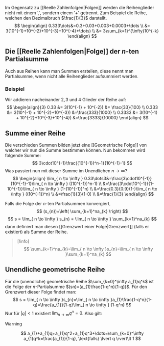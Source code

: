 Im Gegensatz zu [[Reelle Zahlenfolgen|Folgen]] werden die Reihenglieder nicht mit einem '$,$', sondern einem '$+$' getrennt.
Zum Beispiel die Reihe, welchen den Dezimalbruch $\frac{1}{3}$ darstellt.
$$
\begin{align}
0.333\dots&=0.3+0.03+0.003+0.0003+\dots \\
&= 3(10^{-1}+10^{-2}+10^{-3}+10^{-4}+\dots) \\
&= 3\sum_{k=1}^{\infty}10^{-k}
\end{align}
$$
## Die [[Reelle Zahlenfolgen|Folge]] der $n$-ten Partialsumme
Auch aus Reihen kann man Summen erstellen, diese nennt man Partialsumme, wenn nicht alle Reihenglieder aufsummiert werden.
### Beispiel
Wir addieren nacheinander $2,3$ und $4$ Glieder der Reihe auf:
$$
\begin{align}{3}
0.33 &= 3(10^{-1} + 10^{-2}) &= \frac{33}{100} \\
0.333 &= 3(10^{-1} + 10^{-2}+10^{-3}) &=\frac{333}{1000} \\
0.3333 &= 3(10^{-1} + 10^{-2}+10^{-3}+10^{-4}) &=\frac{3333}{10000}
\end{align}
$$

## Summe einer Reihe
Die verschieden Summen bilden jetzt eine [[Geometrische Folge]] von welcher wir nun die Summe bestimmen können.
Nun bekommen wird folgende Summe:
$$
3\cdot10^{-1}\frac{(10^{-1})^n-1}{10^{-1}-1}
$$
Was passiert nun mit dieser Summe im Unendlichen $n \to \infty$?
$$
\begin{align}
\lim_{ n \to \infty } 0.33\dots3&=\frac{3\cdot10^{-1}}{10^{-1}-1}\lim_{ n \to \infty } ((10^{-1})^n-1) \\
&=\frac{3\cdot10^{-1}}{1-10^{-1}}\lim_{ n \to \infty } (1-(10^{-1})^n) \\
&=\frac{0.3}{0.9}(1-)\lim_{ n \to \infty } ((10^{-1})^n) \\
&=\frac{1}{3}(1-0) \\
&=\frac{1}{3}
\end{align}
$$


Falls die Folge der $n$-ten Partialsummen konvergiert,
$$
(s_{n})=\left( \sum_{k=1}^na_{k} \right)
$$
$$
s = \lim_{ n \to \infty } s_{n} = \lim_{ n \to \infty } \sum_{k=1}^na_{k}
$$
dann definiert man diesen [[Grenzwert einer Folge|Grenzwert]] (falls er existiert) als Summe der Reihe.
>[!info]
>$$
>\sum_{k=1}^na_{k}=\lim_{ n \to \infty }s_{n}=\lim_{ n \to \infty }\sum_{k=1}^na_{k}  
>$$


## Unendliche geometrische Reihe
Für die (unendliche) geometrische Reihe
$\sum_{k=0}^\infty a_{1}q^k$ ist die Folge der $n$-Partialsumme $(sn)=(a_{1}\frac{1-q^n}{1-q})$.
Für den Grenzwert dieser Folge findet man:
$$
s = \lim_{ n \to \infty }s_{n}=\lim_{ n \to \infty }a_{1}\frac{1-q^n}{1-q}=\frac{a_{1}}{1-q}\lim_{ n \to \infty } (1-q^n)  
$$
Nur für $|q|\lt1$ existiert $\lim_{ n \to \infty }q^n=0$. Also gilt:
>[!warning]
>$$
>a_{1}+a_{1}q+a_{1}q^2+a_{1}q^3+\dots=\sum_{k=0}^\infty a_{1}q^k=\frac{a_{1}}{1-q}, \text{falls} \lvert q \rvert\lt 1 
>$$


